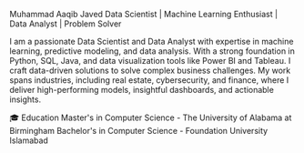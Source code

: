 Muhammad Aaqib Javed
 Data Scientist | Machine Learning Enthusiast | Data Analyst | Problem Solver
 
 I am a passionate Data Scientist and Data Analyst with expertise in machine learning, predictive modeling, and data analysis.
 With a strong foundation in Python, SQL, Java, and data visualization tools like Power BI and Tableau.
 I craft data-driven solutions to solve complex business challenges. 
 My work spans industries, including real estate, cybersecurity, and finance, where I deliver high-performing models, insightful dashboards, and actionable insights.
 
🎓 Education
Master's in Computer Science - The University of Alabama at Birmingham
Bachelor's in Computer Science - Foundation University Islamabad
